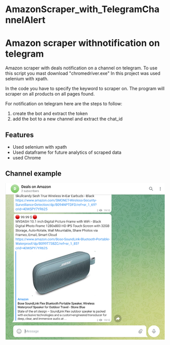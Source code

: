 # AmazonScraper_with_TelegramChannelAlert
# Amazon scraper withnotification on telegram
Amazon scraper with deals notification on a channel on telegram.
To use this script you mast download "chromedriver.exe"
In this project was used selenium with xpath.

In the code you have to specify the keyword to scraper on.
The program will scraper on all products on all pages found.

For notification on telegram here are the steps to follow:
1. create the bot and extract the token
2. add the bot to a new channel and extract the chat_id

## Features

- Used selenium with xpath
- Used dataframe for future analytics of scraped data
- used Chrome

## Channel example
![](/pic/screeCattura.PNG)
